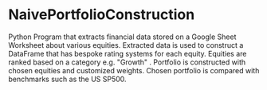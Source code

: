 # NaivePortfolioConstruction

Python Program that extracts financial data stored on a Google Sheet Worksheet about various equities. Extracted data is used to construct a DataFrame that has bespoke rating systems for each equity. Equities are ranked based on a category e.g. "Growth" . Portfolio is constructed with chosen equities and customized weights. Chosen portfolio is compared with benchmarks such as the US SP500. 
